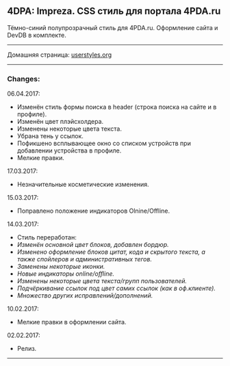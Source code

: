﻿## 4DPA: Impreza. CSS стиль для портала 4PDA.ru
Тёмно-синий полупрозрачный стиль для 4PDA.ru. Оформление сайта и DevDB в комплекте.
***
Домашняя страница: [userstyles.org](https://userstyles.org/styles/138409/4pda-impreza)
***
### Changes:
06.04.2017:
- Изменён стиль формы поиска в header (строка поиска на сайте и в профиле).
- Изменён цвет плэйсхолдера.
- Изменены некоторые цвета текста.
- Убрана тень у ссылок.
- Пофикшено всплывающее окно со списком устройств при добавлении устройства в профиле.
- Мелкие правки.

17.03.2017:
- Незначительные косметические изменения.

15.03.2017:
- Поправлено положение индикаторов Olnine/Offline.

14.03.2017:
- Стиль переработан:
- *Изменён основной цвет блоков, добавлен бордюр.*
- *Изменено оформление блоков цитат, кода и скрытого текста, а также спойлеров и административных тегов.*
- *Заменены некоторые иконки.*
- *Новые индикаторы online/offline.*
- *Изменены некоторые цвета текста/групп пользователей.*
- *Подчёркивание ссылок под цвет самих ссылок (как в оф.клиенте).*
- *Множество других исправлений/дополнений.*

10.02.2017:
- Мелкие правки в оформлении сайта.

02.02.2017:
- Релиз.
***

